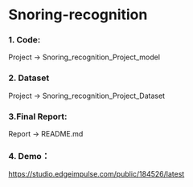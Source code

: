 # Snoring-recognition

### 1. Code:

Project -> Snoring_recognition_Project_model

### 2. Dataset

Project -> Snoring_recognition_Project_Dataset

### 3.Final Report:

Report -> README.md

### 4. Demo：

https://studio.edgeimpulse.com/public/184526/latest

